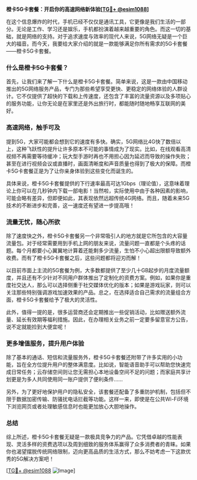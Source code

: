 **橙卡5G卡套餐：开启你的高速网络新体验[[TG💪+ @esim1088](https://t.me/s/esim1088)]**

在这个信息爆炸的时代，手机已经不仅仅是通讯工具，它更像是我们生活的一部分。无论是工作、学习还是娱乐，手机都扮演着越来越重要的角色。而这一切的基础，就是网络的支持。对于追求速度与效率的现代人来说，5G网络无疑是一个巨大的福音。而今天，我要给大家介绍的就是一款能够满足你所有需求的5G卡套餐——橙卡5G卡套餐。

### 什么是橙卡5G卡套餐？

首先，让我们来了解一下什么是橙卡5G卡套餐。简单来说，这是一款由中国移动推出的5G网络服务产品，专门为那些希望享受更快、更稳定的网络体验的人群设计。它不仅提供了超快的下载和上传速度，还包含了丰富的流量资源以及多项贴心的服务功能，让你无论是在家里还是外出旅行时，都能随时随地畅享互联网的美好。

### 高速网络，触手可及

提到5G，大家可能都会想到它的速度有多快。确实，5G网络比4G快了数倍以上，这种飞跃性的提升让许多原本不可能的事情成为了现实。比如，在线观看高清视频不再需要等待缓冲；玩大型手游时再也不用担心因为延迟而导致的操作失败；甚至在进行视频会议或直播时，画面清晰度和声音质量也得到了极大的保障。而橙卡5G卡套餐正是为了让你亲身体验到这些变化而诞生的。

具体来说，橙卡5G卡套餐提供的下行速率最高可达1Gbps（理论值），这意味着理论上你可以在几秒钟内下载一部电影！当然啦，实际使用中由于各种因素的影响，可能会略有差异，但即便如此，其表现依然远超传统4G网络。而且，随着未来5G技术的不断进步和完善，这一速度还有望进一步提高哦！

### 流量无忧，随心所欲

除了速度快之外，橙卡5G卡套餐另一个非常吸引人的地方就是它所包含的大容量流量包。对于经常需要用到手机上网的朋友来说，流量问题一直都是个头疼的话题。每个月都要小心翼翼地计算着还能剩多少流量，生怕不小心超出限额导致额外收费。而有了橙卡5G卡套餐之后，这些问题都将迎刃而解！

以目前市面上主流的5G套餐为例，大多数都提供了至少几十GB起步的月度流量额度，并且还有不少针对不同用户群体推出了定制化的资费方案。例如，如果你是重度社交达人，那么可以选择侧重于社交媒体优化的版本；如果是游戏玩家，则可以关注那些特别强调游戏加速效果的产品。总之，在选择适合自己需求的流量组合方面，橙卡5G卡套餐给予了极大的灵活性。

此外，值得一提的是，很多运营商还会定期推出一些促销活动，比如赠送额外流量、延长有效期等福利措施。因此，在办理相关业务之前一定要多留意官方公告，说不定就能捡到大便宜呢！

### 更多增值服务，提升用户体验

除了基本的通话、短信和流量服务外，橙卡5G卡套餐还附带了许多实用的小功能，旨在全方位提升用户的整体满意度。比如说，智能语音助手可以帮助您快速完成日常任务；云存储空间则让您无需担心本地设备空间不足的问题；而家庭共享计划更是为多人共同使用同一账户提供了便利条件……

另外，为了更好地保护用户的隐私安全，该套餐还配备了多重防护机制，包括但不限于数据加密传输、防骚扰电话拦截等功能。这样一来，即使是在公共Wi-Fi环境下浏览网页或者处理敏感信息时也能更加放心大胆地操作。

### 总结

综上所述，橙卡5G卡套餐无疑是一款极具竞争力的产品。它凭借卓越的性能表现、灵活多样的资费选项以及周到细致的服务体系赢得了众多消费者的青睐。如果你也渴望摆脱传统网络限制，迈向更高品质的生活方式，那么不妨考虑一下这款优秀的5G解决方案吧！

[[TG💪+ @esim1088](https://t.me/s/esim1088) ![Image](https://i.postimg.cc/4NQfJmqS/Snipaste-2025-05-13-00-14-12.png)]